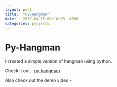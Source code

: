 ```yaml
---
layout: post
title:  "Py-Hangman"
date:   2017-04-15 08:10:03 -0800
categories: projects
---
```


# Py-Hangman

I created a simple version of hangman using python.

Check it out - [py-hangman](https://github.com/prasadkatti/py_hangman)

Also check out the demo video -

<script type="text/javascript" src="https://asciinema.org/a/azy7c3q7zb0oipwdusx5jzodb.js" id="asciicast-azy7c3q7zb0oipwdusx5jzodb" async></script>
